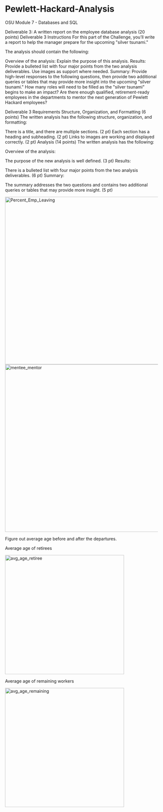 # Pewlett-Hackard-Analysis
OSU Module 7 - Databases and SQL

Deliverable 3: A written report on the employee database analysis (20 points)
Deliverable 3 Instructions
For this part of the Challenge, you’ll write a report to help the manager prepare for the upcoming "silver tsunami."

The analysis should contain the following:

Overview of the analysis: Explain the purpose of this analysis.
Results: Provide a bulleted list with four major points from the two analysis deliverables. Use images as support where needed.
Summary: Provide high-level responses to the following questions, then provide two additional queries or tables that may provide more insight into the upcoming "silver tsunami."
How many roles will need to be filled as the "silver tsunami" begins to make an impact?
Are there enough qualified, retirement-ready employees in the departments to mentor the next generation of Pewlett Hackard employees?

Deliverable 3 Requirements
Structure, Organization, and Formatting (6 points)
The written analysis has the following structure, organization, and formatting:

There is a title, and there are multiple sections. (2 pt)
Each section has a heading and subheading. (2 pt)
Links to images are working and displayed correctly. (2 pt)
Analysis (14 points)
The written analysis has the following:

Overview of the analysis:

The purpose of the new analysis is well defined. (3 pt)
Results:

There is a bulleted list with four major points from the two analysis deliverables. (6 pt)
Summary:

The summary addresses the two questions and contains two additional queries or tables that may provide more insight. (5 pt)

<img width="551" alt="Percent_Emp_Leaving" src="https://user-images.githubusercontent.com/46324081/148718615-a7bb6a05-eec3-44a5-ba38-fcd32d897751.PNG">

<img width="551" alt="mentee_mentor" src="https://user-images.githubusercontent.com/46324081/148729443-3aae5e46-ae94-4bff-b108-258f7f80fbd6.PNG">

Figure out average age before and after the departures.

   Average age of retirees

   <img width="392" alt="avg_age_retiree" src="https://user-images.githubusercontent.com/46324081/148789858-1623a0c7-6a44-4c9f-972f-a129175151c2.PNG">

   Average age of remaining workers

   <img width="392" alt="avg_age_remaining" src="https://user-images.githubusercontent.com/46324081/148790176-9706368b-1730-45db-b882-2d07355393fe.PNG">
